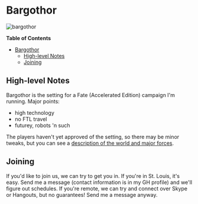 # Bargothor

![bargothor](bargothor_animated.gif)

<!-- markdown-toc start - Don't edit this section. Run M-x markdown-toc/generate-toc again -->
**Table of Contents**

- [Bargothor](#bargothor)
    - [High-level Notes](#high-level-notes)
    - [Joining](#joining)

<!-- markdown-toc end -->

## High-level Notes

Bargothor is the setting for a Fate (Accelerated Edition) campaign I'm running. Major points:

 - high technology
 - no FTL travel
 - futurey, robots 'n such

The players haven't yet approved of the setting, so there may be minor tweaks,
but you can see a [description of the world and major forces](bargothor.md).

## Joining

If you'd like to join us, we can try to get you in. If you're in St. Louis,
it's easy. Send me a message (contact information is in my GH profile) and we'll
figure out schedules. If you're remote, we can try and connect over Skype or
Hangouts, but no guarantees! Send me a message anyway.
